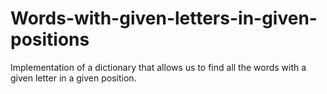 # Words-with-given-letters-in-given-positions
Implementation of a dictionary that allows us to find all the words with a given letter in a given position.
